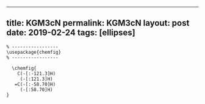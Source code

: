 ---
 title: KGM3cN
 permalink: KGM3cN
 layout: post
 date: 2019-02-24
 tags: [ellipses]
 ---

```latex% Dans le préambule
% -----------------
\usepackage{chemfig}
% -----------------

  \chemfig{
    C(-[:-121.3]H)
     (-[:121.3]H)
   =C(-[:-58.70]H)
     (-[:58.70]H)
}
```